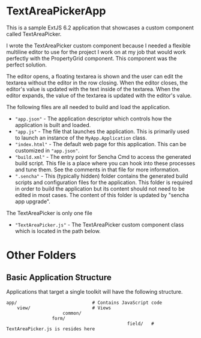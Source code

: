 # TextAreaPickerApp

This is a sample ExtJS 6.2 application that showcases a custom component called TextAreaPicker. 

I wrote the TextAreaPicker custom component because I needed a flexible multiline editor to use for the project I work on at my job that would work perfectly with the PropertyGrid component. This component was the perfect solution. 

The editor opens, a floating textarea is shown and the user can edit the textarea without the editor in the row closing. When the editor closes, the editor's value is updated with the text inside of the textarea. When the editor expands, the value of the textarea is updated with the editor's value. 

The following files are all needed to build and load the application.

 - `"app.json"` - The application descriptor which controls how the application is
   built and loaded.
 - `"app.js"` - The file that launches the application. This is primarily used to
   launch an instance of the `MyApp.Application` class.
 - `"index.html"` - The default web page for this application. This can be customized
   in `"app.json"`.
 - `"build.xml"` - The entry point for Sencha Cmd to access the generated build
   script. This file is a place where you can hook into these processes and tune
   them. See the comments in that file for more information.
 - `".sencha"` - This (typically hidden) folder contains the generated build scripts
   and configuration files for the application. This folder is required in order to
   build the application but its content should not need to be edited in most cases.
   The content of this folder is updated by "sencha app upgrade".

The TextAreaPicker is only one file
 - `"TextAreaPicker.js"` - The TextAreaPicker custom component class which is located in the path below.

# Other Folders

## Basic Application Structure

Applications that target a single toolkit will have the following structure.

    app/                            # Contains JavaScript code
        view/                       # Views 
						 common/
                     form/
											     field/   # TextAreaPicker.js is resides here

